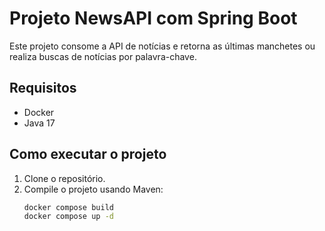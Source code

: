 # Projeto NewsAPI com Spring Boot

Este projeto consome a API de notícias e retorna as últimas manchetes ou realiza buscas de notícias por palavra-chave.

## Requisitos

- Docker
- Java 17

## Como executar o projeto

1. Clone o repositório.
2. Compile o projeto usando Maven:
   ```bash
   docker compose build
   docker compose up -d
